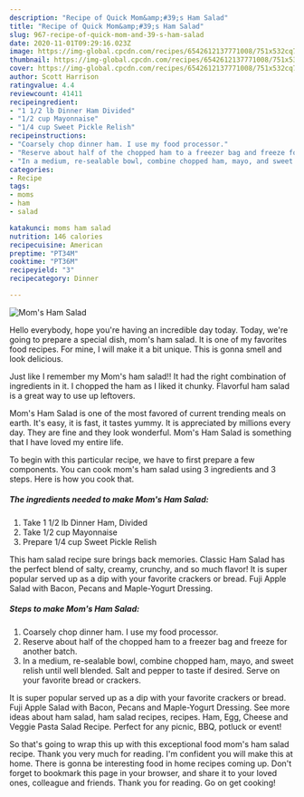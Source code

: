 ```yaml
---
description: "Recipe of Quick Mom&amp;#39;s Ham Salad"
title: "Recipe of Quick Mom&amp;#39;s Ham Salad"
slug: 967-recipe-of-quick-mom-and-39-s-ham-salad
date: 2020-11-01T09:29:16.023Z
image: https://img-global.cpcdn.com/recipes/6542612137771008/751x532cq70/moms-ham-salad-recipe-main-photo.jpg
thumbnail: https://img-global.cpcdn.com/recipes/6542612137771008/751x532cq70/moms-ham-salad-recipe-main-photo.jpg
cover: https://img-global.cpcdn.com/recipes/6542612137771008/751x532cq70/moms-ham-salad-recipe-main-photo.jpg
author: Scott Harrison
ratingvalue: 4.4
reviewcount: 41411
recipeingredient:
- "1 1/2 lb Dinner Ham Divided"
- "1/2 cup Mayonnaise"
- "1/4 cup Sweet Pickle Relish"
recipeinstructions:
- "Coarsely chop dinner ham. I use my food processor."
- "Reserve about half of the chopped ham to a freezer bag and freeze for another batch."
- "In a medium, re-sealable bowl, combine chopped ham, mayo, and sweet relish until well blended. Salt and pepper to taste if desired. Serve on your favorite bread or crackers."
categories:
- Recipe
tags:
- moms
- ham
- salad

katakunci: moms ham salad 
nutrition: 146 calories
recipecuisine: American
preptime: "PT34M"
cooktime: "PT36M"
recipeyield: "3"
recipecategory: Dinner

---
```



![Mom&#39;s Ham Salad](https://img-global.cpcdn.com/recipes/6542612137771008/751x532cq70/moms-ham-salad-recipe-main-photo.jpg)

Hello everybody, hope you're having an incredible day today. Today, we're going to prepare a special dish, mom&#39;s ham salad. It is one of my favorites food recipes. For mine, I will make it a bit unique. This is gonna smell and look delicious.

Just like I remember my Mom&#39;s ham salad!! It had the right combination of ingredients in it. I chopped the ham as I liked it chunky. Flavorful ham salad is a great way to use up leftovers.

Mom&#39;s Ham Salad is one of the most favored of current trending meals on earth. It's easy, it is fast, it tastes yummy. It is appreciated by millions every day. They are fine and they look wonderful. Mom&#39;s Ham Salad is something that I have loved my entire life.


To begin with this particular recipe, we have to first prepare a few components. You can cook mom&#39;s ham salad using 3 ingredients and 3 steps. Here is how you cook that.

<!--inarticleads1-->

##### The ingredients needed to make Mom&#39;s Ham Salad:

1. Take 1 1/2 lb Dinner Ham, Divided
1. Take 1/2 cup Mayonnaise
1. Prepare 1/4 cup Sweet Pickle Relish


This ham salad recipe sure brings back memories. Classic Ham Salad has the perfect blend of salty, creamy, crunchy, and so much flavor! It is super popular served up as a dip with your favorite crackers or bread. Fuji Apple Salad with Bacon, Pecans and Maple-Yogurt Dressing. 

<!--inarticleads2-->

##### Steps to make Mom&#39;s Ham Salad:

1. Coarsely chop dinner ham. I use my food processor.
1. Reserve about half of the chopped ham to a freezer bag and freeze for another batch.
1. In a medium, re-sealable bowl, combine chopped ham, mayo, and sweet relish until well blended. Salt and pepper to taste if desired. Serve on your favorite bread or crackers.


It is super popular served up as a dip with your favorite crackers or bread. Fuji Apple Salad with Bacon, Pecans and Maple-Yogurt Dressing. See more ideas about ham salad, ham salad recipes, recipes. Ham, Egg, Cheese and Veggie Pasta Salad Recipe. Perfect for any picnic, BBQ, potluck or event! 

So that's going to wrap this up with this exceptional food mom&#39;s ham salad recipe. Thank you very much for reading. I'm confident you will make this at home. There is gonna be interesting food in home recipes coming up. Don't forget to bookmark this page in your browser, and share it to your loved ones, colleague and friends. Thank you for reading. Go on get cooking!
